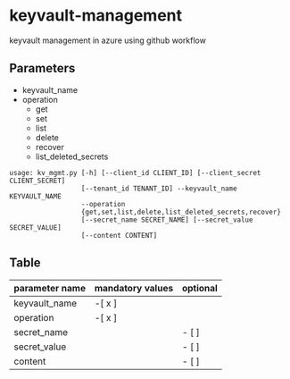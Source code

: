 # keyvault-management
keyvault management in azure using github workflow

## Parameters
* keyvault_name
* operation
    - get
    - set
    - list
    - delete
    - recover
    - list_deleted_secrets
        
```
usage: kv_mgmt.py [-h] [--client_id CLIENT_ID] [--client_secret CLIENT_SECRET]
                  [--tenant_id TENANT_ID] --keyvault_name KEYVAULT_NAME
                  --operation
                  {get,set,list,delete,list_deleted_secrets,recover}
                  [--secret_name SECRET_NAME] [--secret_value SECRET_VALUE]
                  [--content CONTENT]
```
## Table

|parameter name | mandatory values | optional | 
|---------------|------------------|----------|
|keyvault_name  | -[ x ]           |          |
|operation      | -[ x ]           |          |
|secret_name    |                  |  - [ ]   |
|secret_value   |                  |  - [ ]   |
|content        |                  |  - [ ]   |

